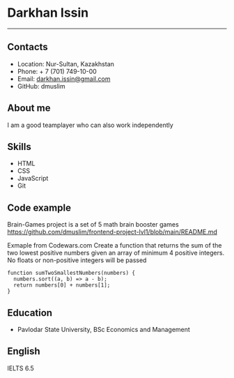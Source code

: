 # Darkhan Issin
***************
## Contacts
* Location: Nur-Sultan, Kazakhstan
* Phone: + 7 (701) 749-10-00
* Email: darkhan.issin@gmail.com
* GitHub: dmuslim
## About me
I am a good teamplayer who can also work independently
## Skills
* HTML
* CSS
* JavaScript
* Git
## Code example
Brain-Games project is a set of 5 math brain booster games
https://github.com/dmuslim/frontend-project-lvl1/blob/main/README.md

Exmaple from Codewars.com
Create a function that returns the sum of the two lowest positive numbers given an array of minimum 4 positive integers. No floats or non-positive integers will be passed
```
function sumTwoSmallestNumbers(numbers) {  
  numbers.sort((a, b) => a - b);
  return numbers[0] + numbers[1];
}
```
## Education
* Pavlodar State University, BSc Economics and Management
## English
IELTS 6.5
